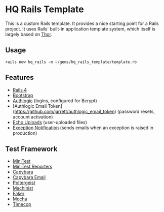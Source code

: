 # HQ Rails Template

This is a custom Rails template. It provides a nice starting point for a Rails project.
It uses Rails' built-in application template system, which itself is largely based on
[Thor](https://github.com/erikhuda/thor).

## Usage

    rails new hq_rails -m ~/gems/hq_rails_template/template.rb

## Features

* [Rails 4](https://github.com/rails/rails)
* [Bootstrap](https://github.com/twbs/bootstrap-sass)
* [Authlogic](https://github.com/binarylogic/authlogic) (logins, configured for Bcrypt)
* [Authlogic Email Token] (https://github.com/jarrett/authlogic_email_token)
  (password resets, account activation)
* [Echo Uploads](https://github.com/jarrett/echo_uploads) (user-uploaded files)
* [Exception Notification](https://github.com/smartinez87/exception_notification)
  (sends emails when an exception is raised in production)

## Test Framework

* [MiniTest](https://github.com/seattlerb/minitest)
* [MiniTest Reporters](https://github.com/kern/minitest-reporters)
* [Capybara](https://github.com/jnicklas/capybara)
* [Capybara Email](https://github.com/dockyard/capybara-email)
* [Poltergeist](https://github.com/teampoltergeist/poltergeist)
* [Machinist](https://github.com/notahat/machinist)
* [Faker](https://github.com/stympy/faker)
* [Mocha](https://github.com/freerange/mocha)
* [Timecop](https://github.com/travisjeffery/timecop)